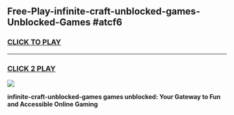 
## Free-Play-infinite-craft-unblocked-games-Unblocked-Games #atcf6
<h3>
<a href="https://news.freeplayer.one?title=infinite-craft-unblocked-games&ref=8M">CLICK TO PLAY</a></h3>
<hr>

<h3>
<a href="https://news.freeplayer.one?title=infinite-craft-unblocked-games&ref=8M">CLICK 2 PLAY</a>
  
</h3>

<a href="https://news.freeplayer.one?title=infinite-craft-unblocked-games&ref=8M"><img src="https://clearcache.store/games.png"></a>


**infinite-craft-unblocked-games games unblocked: Your Gateway to Fun and Accessible Online Gaming**
